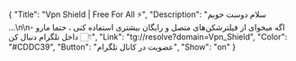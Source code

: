 {
"Title": "Vpn Shield | Free For All ⚡️",
"Description": "سلام دوست خوبم ...\n\n- اگه میخوای از فیلترشکن‌های متصل و رایگان بیشتری استفاده کنی ، حتما مارو داخل تلگرام دنبال کن 👇🏻",
"Link": "tg://resolve?domain=Vpn_Shield",
"Color": "#CDDC39",
"Button": "عضویت در کانال تلگرام",
"Show": "on"
}

